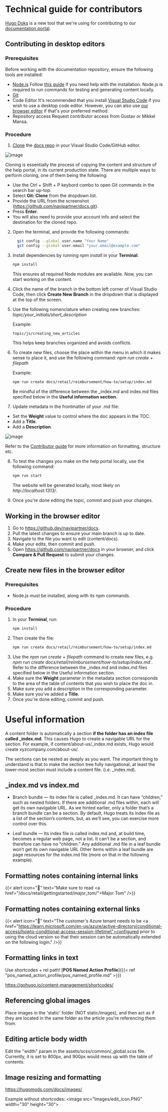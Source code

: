 # Technical guide for contributors

[Hugo Doks](https://getdoks.org/) is a new tool that we're using for contributing to our [documentation portal](https://docs.navipartner.com/).

## Contributing in desktop editors

### Prerequisites

Before working with the documentation repository, ensure the following tools are installed:

- [Node.js](https://nodejs.org/en)
  Follow [this guide](https://phoenixnap.com/kb/install-node-js-npm-on-windows) if you need help with the installation. Node.js is required to run commands for testing and generating content locally.
- [Git](https://git-scm.com/)
- Code Editor
  It's recommended that you install [Visual Studio Code](https://code.visualstudio.com/) if you wish to use a desktop code editor. However, you can also use [our browser editor](https://github.dev/navipartner/docs) if that's your preferred method.
- Repository access
  Request contributor access from Gustav or Mikkel Mansa.

### Procedure

1. [Clone](https://docs.github.com/en/repositories/creating-and-managing-repositories/cloning-a-repository) the [docs repo](https://github.com/navipartner/docs) in your Visual Studio Code/GitHub editor.

  ![image](https://github.com/user-attachments/assets/ff0ef5d0-7d82-4477-82ac-499003eaa153)

  Cloning is essentially the process of copying the content and structure of the help portal, in its current production state. 
  There are multiple ways to perform cloning, one of them being the following:
  - Use the Ctrl + Shift + P keybord combo to open Git commands in the search bar up-top.
  - Select **Git: Clone** from the dropdown list.
  - Provide the URL from the screenshot (https://github.com/navipartner/docs.git).
  - Press **Enter**.
  - You will also need to provide your account info and select the destination for the cloned repo.

2. Open the terminal, and provide the following commands:

   ```bash
     git config --global user.name "Your Name"
     git config --global user.email "your.email@example.com"
   ```
   
3. Install dependencies by running _npm install_ in your **Terminal**.
   ```bash
   npm install
   ```
   This ensures all required Node modules are available. Now, you can start working on the content.
4. Click the name of the branch in the bottom left corner of Visual Studio Code, then click **Create New Branch** in the dropdown that is displayed at the top of the screen.
5. Use the following nomenclature when creating new branches: _topic/your_initials/short_description_

    Example:
    ```bash
    topic/js/creating_new_articles
    ```
    This helps keep branches organized and avoids conflicts.
  
6. To create new files, choose the place within the menu in which it makes sense to place it, and use the following command: __npm run create_ + _filepath__

    Example:
    ```bash
    npm run create docs/retail/reimbursement/how-to/setup/index.md
    ```
    Be mindful of the difference between the _index.md and index.md files specified below in the **Useful information section**.
7. Update metadata in the frontmatter of your .md file:
  - Set the **Weight** value to control where the doc appears in the TOC.
  - Add a **Title**.
  - Add a **Description**.

  ![image](https://github.com/user-attachments/assets/743a93de-941e-402d-83f6-f370be7ccee8)

  Refer to the [Contributor guide](https://github.com/navipartner/docs/wiki/Contributor-guide) for more information on formatting, structure etc.

8. To test the changes you make on the help portal locally, use the following command:

   ```bash
   npm run start
   ```      
   The website will be generated locally, most likely on _http://localhost:1313/_.
   
9. Once you're done editing the topic, commit and push your changes.


## Working in the browser editor

1. Go to https://github.dev/navipartner/docs.
2. Pull the latest changes to ensure your main branch is up to date.
3. Navigate to the file you want to edit (content/docs).
4. Make your edits, then commit and push.
5. Open https://github.com/navipartner/docs in your browser, and click **Compare & Pull Request** to submit your changes.

## Create new files in the browser editor

### Prerequisites

- Node.js must be installed, along with its npm commands.

### Procedure

1. In your **Terminal**, run:
   ```bash
   npm install
   ```
3. Then create the file:
   ```bash
   npm run create docs/retail/reimbursement/how-to/setup/index.md
   ```
5. Use the _npm run create_ + _filepath_ command to create new files, e.g. _npm run create docs/retail/reimbursement/how-to/setup/index.md_ .
   Refer to the difference between the _index.md and index.md files specified below in the Useful information section.
6. Make sure the **Weight** parameter in the metadata section corresponds to the area of the table of contents that you wish to place the doc in.
7. Make sure you add a description in the corresponding parameter.
8. Make sure you've added a **Title**.
9. Once you're done editing, commit and push.

# Useful information

A content folder is automatically a section **if the folder has an index file called _index.md**. This causes Hugo to create a navigable URL for the section. For example, if content/about-us/_index.md exists, Hugo would create xyzcompany.com/about-us/.

The sections can be nested as deeply as you want. The important thing to understand is that to make the section tree fully navigational, at least the lower-most section must include a content file. (i.e. _index.md).

## _index.md vs index.md

- Branch bundle — Its index file is called _index.md. It can have “children,” such as nested folders. If there are additional .md files within, each will get its own navigable URL. As we hinted earlier, only a folder that’s a branch bundle can be a section. By default, Hugo treats its index file as a list of the section’s contents, but, as we’ll see, you can exercise more control over this.

- Leaf bundle — Its index file is called index.md and, at build time, becomes a regular web page, not a list. It can’t be a section, and therefore can have no “children.” Any additional .md file in a leaf bundle won’t get its own navigable URL Other items within a leaf bundle are page resources for the index.md file (more on that in the following example).


## Formatting notes containing internal links

{{< alert icon="📝" text="Make sure to read <a href=\"/docs/retail/gettingstarted/major_tom/\">Major Tom</a>" />}}

## Formatting notes containing external links

   {{< alert icon="📝" text="The customer's Azure tenant needs to be <a href=\"https://learn.microsoft.com/en-us/azure/active-directory/conditional-access/howto-conditional-access-session-lifetime\">configured</a> prior to using the cloud version so that their session can be automatically extended on the following login." />}}

## Formatting links in text

Use shortcodes + rel path!
[**POS Named Action Profile**]({{< ref "pos_named_action_profile/pos_named_profile.md" >}}) 

https://gohugo.io/content-management/shortcodes/

## Referencing global images

Place images in the 'static' folder (NOT static/images), and then act as if they are located in the same folder as the article you're referencing them from.

## Editing article body width

Edit the "width" param in the assets/scss/common/_global.scss file. Currently, it is set to 800px, and 900px would mess up with the table of contents.

## Image resizing and formatting

https://hugomods.com/docs/images/

Example without shortcodes: \<image src="Images/edit_icon.PNG" width="30" height="30">
